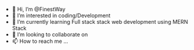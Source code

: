 - 👋 Hi, I’m @FinestWay
- 👀 I’m interested in coding/Development 
- 🌱 I’m currently learning Full stack stack web development using MERN Stack
- 💞️ I’m looking to collaborate on 
- 📫 How to reach me ...

<!---
FinestWay/FinestWay is a ✨ special ✨ repository because its `README.md` (this file) appears on your GitHub profile.
You can click the Preview link to take a look at your changes.
--->

